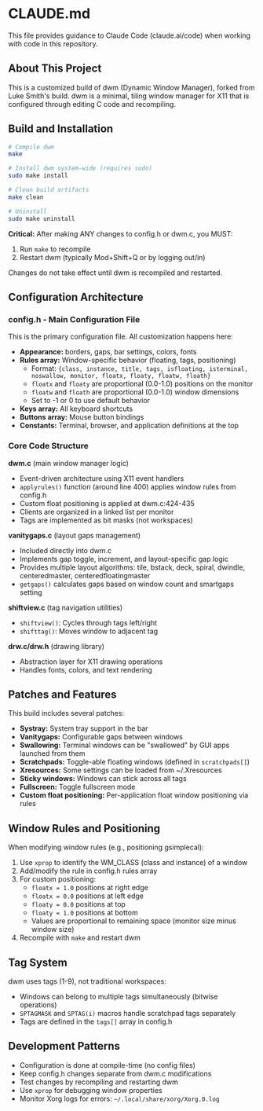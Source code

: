 # CLAUDE.md

This file provides guidance to Claude Code (claude.ai/code) when working with code in this repository.

## About This Project

This is a customized build of dwm (Dynamic Window Manager), forked from Luke Smith's build. dwm is a minimal, tiling window manager for X11 that is configured through editing C code and recompiling.

## Build and Installation

```bash
# Compile dwm
make

# Install dwm system-wide (requires sudo)
sudo make install

# Clean build artifacts
make clean

# Uninstall
sudo make uninstall
```

**Critical:** After making ANY changes to config.h or dwm.c, you MUST:
1. Run `make` to recompile
2. Restart dwm (typically Mod+Shift+Q or by logging out/in)

Changes do not take effect until dwm is recompiled and restarted.

## Configuration Architecture

### config.h - Main Configuration File
This is the primary configuration file. All customization happens here:

- **Appearance:** borders, gaps, bar settings, colors, fonts
- **Rules array:** Window-specific behavior (floating, tags, positioning)
  - Format: `{class, instance, title, tags, isfloating, isterminal, noswallow, monitor, floatx, floaty, floatw, floath}`
  - `floatx` and `floaty` are proportional (0.0-1.0) positions on the monitor
  - `floatw` and `floath` are proportional (0.0-1.0) window dimensions
  - Set to -1 or 0 to use default behavior
- **Keys array:** All keyboard shortcuts
- **Buttons array:** Mouse button bindings
- **Constants:** Terminal, browser, and application definitions at the top

### Core Code Structure

**dwm.c** (main window manager logic)
- Event-driven architecture using X11 event handlers
- `applyrules()` function (around line 400) applies window rules from config.h
- Custom float positioning is applied at dwm.c:424-435
- Clients are organized in a linked list per monitor
- Tags are implemented as bit masks (not workspaces)

**vanitygaps.c** (layout gaps management)
- Included directly into dwm.c
- Implements gap toggle, increment, and layout-specific gap logic
- Provides multiple layout algorithms: tile, bstack, deck, spiral, dwindle, centeredmaster, centeredfloatingmaster
- `getgaps()` calculates gaps based on window count and smartgaps setting

**shiftview.c** (tag navigation utilities)
- `shiftview()`: Cycles through tags left/right
- `shifttag()`: Moves window to adjacent tag

**drw.c/drw.h** (drawing library)
- Abstraction layer for X11 drawing operations
- Handles fonts, colors, and text rendering

## Patches and Features

This build includes several patches:
- **Systray:** System tray support in the bar
- **Vanitygaps:** Configurable gaps between windows
- **Swallowing:** Terminal windows can be "swallowed" by GUI apps launched from them
- **Scratchpads:** Toggle-able floating windows (defined in `scratchpads[]`)
- **Xresources:** Some settings can be loaded from ~/.Xresources
- **Sticky windows:** Windows can stick across all tags
- **Fullscreen:** Toggle fullscreen mode
- **Custom float positioning:** Per-application float window positioning via rules

## Window Rules and Positioning

When modifying window rules (e.g., positioning gsimplecal):
1. Use `xprop` to identify the WM_CLASS (class and instance) of a window
2. Add/modify the rule in config.h rules array
3. For custom positioning:
   - `floatx = 1.0` positions at right edge
   - `floatx = 0.0` positions at left edge
   - `floaty = 0.0` positions at top
   - `floaty = 1.0` positions at bottom
   - Values are proportional to remaining space (monitor size minus window size)
4. Recompile with `make` and restart dwm

## Tag System

dwm uses tags (1-9), not traditional workspaces:
- Windows can belong to multiple tags simultaneously (bitwise operations)
- `SPTAGMASK` and `SPTAG(i)` macros handle scratchpad tags separately
- Tags are defined in the `tags[]` array in config.h

## Development Patterns

- Configuration is done at compile-time (no config files)
- Keep config.h changes separate from dwm.c modifications
- Test changes by recompiling and restarting dwm
- Use `xprop` for debugging window properties
- Monitor Xorg logs for errors: `~/.local/share/xorg/Xorg.0.log`
